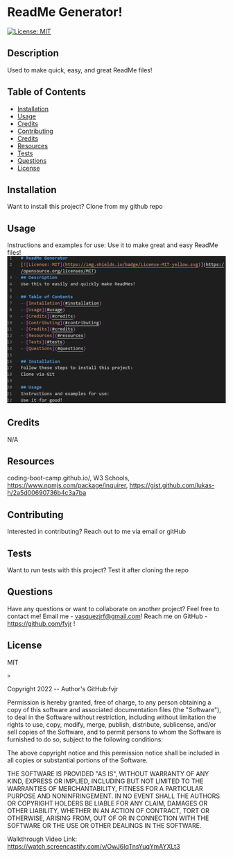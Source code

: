 # ReadMe Generator!   
[![License: MIT](https://img.shields.io/badge/License-MIT-yellow.svg)](https://opensource.org/licenses/MIT)
## Description
Used to make quick, easy, and great ReadMe files!

## Table of Contents
- [Installation](#installation)
- [Usage](#usage)
- [Credits](#credits)
- [Contributing](#contributing)
- [Credits](#credits)
- [Resources](#resources)
- [Tests](#tests)
- [Questions](#questions)
- [License](#license)

## Installation
Want to install this project?
Clone from my github repo 

## Usage
Instructions and examples for use:
Use it to make great and easy ReadMe files!
![Project mock-up image.](./Assets/Screenshot.png)

## Credits
N/A 

## Resources
coding-boot-camp.github.io/, W3 Schools, https://www.npmjs.com/package/inquirer, https://gist.github.com/lukas-h/2a5d00690736b4c3a7ba

## Contributing
Interested in contributing?
Reach out to me via email or gitHub 

## Tests
Want to run tests with this project?
 Test it after cloning the repo 

## Questions 
Have any questions or want to collaborate on another project? 
Feel free to contact me!
Email me - vasquezjrf@gmail.com!
Reach me on GitHub - https://github.com/fvjr !

## License
MIT

    >
Copyright 2022 -- Author's GitHub:fvjr 

Permission is hereby granted, free of charge, to any person obtaining a copy of this software and associated documentation files (the "Software"), to deal in the Software without restriction, including without limitation the rights to use, copy, modify, merge, publish, distribute, sublicense, and/or sell copies of the Software, and to permit persons to whom the Software is furnished to do so, subject to the following conditions:

The above copyright notice and this permission notice shall be included in all copies or substantial portions of the Software.

THE SOFTWARE IS PROVIDED "AS IS", WITHOUT WARRANTY OF ANY KIND, EXPRESS OR IMPLIED, INCLUDING BUT NOT LIMITED TO THE WARRANTIES OF MERCHANTABILITY, FITNESS FOR A PARTICULAR PURPOSE AND NONINFRINGEMENT. IN NO EVENT SHALL THE AUTHORS OR COPYRIGHT HOLDERS BE LIABLE FOR ANY CLAIM, DAMAGES OR OTHER LIABILITY, WHETHER IN AN ACTION OF CONTRACT, TORT OR OTHERWISE, ARISING FROM, OUT OF OR IN CONNECTION WITH THE SOFTWARE OR THE USE OR OTHER DEALINGS IN THE SOFTWARE.
    

Walkthrough Video Link:
https://watch.screencastify.com/v/OwJ6IqTnsYuqYmAYXLt3
